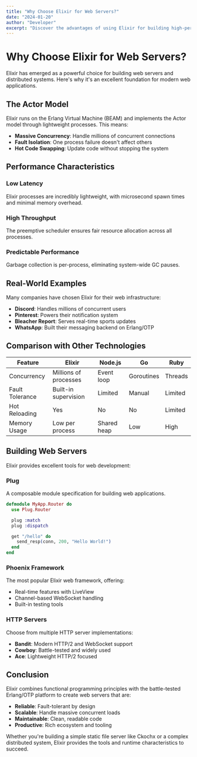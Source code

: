 ```yaml
---
title: "Why Choose Elixir for Web Servers?"
date: "2024-01-20"
author: "Developer"
excerpt: "Discover the advantages of using Elixir for building high-performance web servers"
---
```


# Why Choose Elixir for Web Servers?

Elixir has emerged as a powerful choice for building web servers and distributed systems. Here's why it's an excellent foundation for modern web applications.

## The Actor Model

Elixir runs on the Erlang Virtual Machine (BEAM) and implements the Actor model through lightweight processes. This means:

- **Massive Concurrency**: Handle millions of concurrent connections
- **Fault Isolation**: One process failure doesn't affect others
- **Hot Code Swapping**: Update code without stopping the system

## Performance Characteristics

### Low Latency
Elixir processes are incredibly lightweight, with microsecond spawn times and minimal memory overhead.

### High Throughput  
The preemptive scheduler ensures fair resource allocation across all processes.

### Predictable Performance
Garbage collection is per-process, eliminating system-wide GC pauses.

## Real-World Examples

Many companies have chosen Elixir for their web infrastructure:

- **Discord**: Handles millions of concurrent users
- **Pinterest**: Powers their notification system
- **Bleacher Report**: Serves real-time sports updates
- **WhatsApp**: Built their messaging backend on Erlang/OTP

## Comparison with Other Technologies

| Feature | Elixir | Node.js | Go | Ruby |
|---------|--------|---------|----|----- |
| Concurrency | Millions of processes | Event loop | Goroutines | Threads |
| Fault Tolerance | Built-in supervision | Limited | Manual | Limited |
| Hot Reloading | Yes | No | No | Limited |
| Memory Usage | Low per process | Shared heap | Low | High |

## Building Web Servers

Elixir provides excellent tools for web development:

### Plug
A composable module specification for building web applications.

```elixir
defmodule MyApp.Router do
  use Plug.Router

  plug :match
  plug :dispatch

  get "/hello" do
    send_resp(conn, 200, "Hello World!")
  end
end
```

### Phoenix Framework
The most popular Elixir web framework, offering:
- Real-time features with LiveView
- Channel-based WebSocket handling  
- Built-in testing tools

### HTTP Servers
Choose from multiple HTTP server implementations:
- **Bandit**: Modern HTTP/2 and WebSocket support
- **Cowboy**: Battle-tested and widely used
- **Ace**: Lightweight HTTP/2 focused

## Conclusion

Elixir combines functional programming principles with the battle-tested Erlang/OTP platform to create web servers that are:

- **Reliable**: Fault-tolerant by design
- **Scalable**: Handle massive concurrent loads
- **Maintainable**: Clean, readable code
- **Productive**: Rich ecosystem and tooling

Whether you're building a simple static file server like Ckochx or a complex distributed system, Elixir provides the tools and runtime characteristics to succeed.